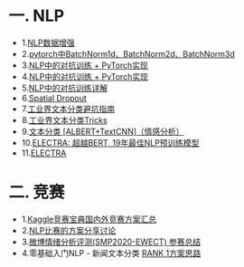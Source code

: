 # 一. NLP

* 1.[NLP数据增强](http://www.mamicode.com/info-detail-3015224.html)  
* 2.[pytorch中BatchNorm1d、BatchNorm2d、BatchNorm3d](https://www.jianshu.com/p/749439fb026d)
* 3.[NLP中的对抗训练 + PyTorch实现](https://zhuanlan.zhihu.com/p/91269728?utm_source=wechat_session)
* 4.[NLP中的对抗训练 + PyTorch实现](https://www.cnblogs.com/cx2016/p/13491944.html)
* 5.[NLP中的对抗训练详解](https://www.icode9.com/content-4-697377.html)
* 6.[Spatial Dropout](https://blog.csdn.net/weixin_43896398/article/details/84762943)
* 7.[工业界文本分类避坑指南](https://zhuanlan.zhihu.com/p/201239352?utm_source=qq)
* 8.[工业界文本分类Tricks](https://www.zhihu.com/question/265357659/answer/582711744)
* 9.[文本分类 [ALBERT+TextCNN]（情感分析）](https://zhuanlan.zhihu.com/p/149491055)
* 10.[ELECTRA: 超越BERT, 19年最佳NLP预训练模型](https://mp.weixin.qq.com/s/fR5OrqxCv0udKdyh6CHOjA)
* 11.[ELECTRA](https://github.com/CLUEbenchmark/ELECTRA)

# 二. 竞赛
* 1.[Kaggle竞赛宝典国内外竞赛方案汇总](https://mp.weixin.qq.com/s?__biz=MzU1Nzc1NjI0Nw==&mid=2247488075&idx=1&sn=27452756cb89102a5aa2c255961384da&chksm=fc31a873cb4621658f8480aaca64c319060297f4e7e90180dde18e0dfd6eb41209d7af181012&mpshare=1&scene=23&srcid=1004owM1mauskyrWYK5AbBQU&sharer_sharetime=1601815250439&sharer_shareid=fb5716a8ad12ea6329433df53d4cbf64#rd)
* 2.[NLP比赛的方案分享讨论](https://github.com/zhpmatrix/nlp-competitions-list-review)
* 3.[微博情绪分析评测(SMP2020-EWECT) 参赛总结](https://zhuanlan.zhihu.com/p/222138885)
* 4.零基础入门NLP - 新闻文本分类
     [RANK 1方案思路](https://github.com/kangyishuai/NEWS-TEXT-CLASSIFICATION?spm=5176.12282029.0.0.36fa49f5ZFG7Mn)


